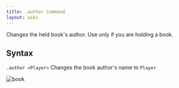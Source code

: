 ```yaml
---
title: .author Command
layout: wiki
---
```

Changes the held book's author. Use only if you are holding a book.

## Syntax
`.author <Player>` Changes the book author's name to `Player`

![book](https://cloud.githubusercontent.com/assets/11584045/8730154/df9cb35c-2bf7-11e5-9a10-6c4073e951fa.gif)
